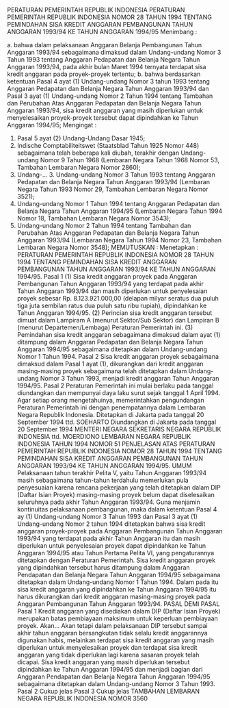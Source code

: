  PERATURAN PEMERINTAH REPUBLIK INDONESIA PERATURAN PEMERINTAH REPUBLIK INDONESIA NOMOR 28 TAHUN 1994 TENTANG PEMINDAHAN SISA KREDIT ANGGARAN PEMBANGUNAN TAHUN ANGGARAN 1993/94 KE TAHUN ANGGARAN 1994/95
Menimbang :

a. bahwa dalam pelaksanaan Anggaran Belanja Pembangunan Tahun Anggaran 1993/94 sebagaimana dimaksud dalam Undang-undang Nomor 3 Tahun 1993 tentang Anggaran Pedapatan dan Belanja Negara Tahun Anggaran 1993/94, pada akhir bulan Maret 1994 ternyata terdapat sisa kredit anggaran pada proyek-proyek tertentu;
b. bahwa berdasarkan ketentuan Pasal 4 ayat (1) Undang-undang Nomor 3 tahun 1993 tentang Anggaran Pedapatan dan Belanja Negara Tahun Anggaran 1993/94 dan Pasal 3 ayat (1) Undang-undang Nomor 2 Tahun 1994 tentang Tambahan dan Perubahan Atas Anggaran Pedapatan dan Belanja Negara Tahun Anggaran 1993/94, sisa kredit anggaran yang masih diperlukan untuk menyelesaikan proyek-proyek tersebut dapat dipindahkan ke Tahun Anggaran 1994/95;
Mengingat :

1. Pasal 5 ayat (2) Undang-Undang Dasar 1945;
2. Indische Comptabiliteitswet (Staatsblad Tahun 1925 Nomor 448) sebagaimana telah beberapa kali diubah, terakhir dengan Undang-undang Nomor 9 Tahun 1968 (Lembaran Negara Tahun 1968 Nomor 53, Tambahan Lembaran Negara Nomor 2860);
3. Undang-… 3. Undang-undang Nomor 3 Tahun 1993 tentang Anggaran Pedapatan dan Belanja Negara Tahun Anggaran 1993/94 (Lembaran Negara Tahun 1993 Nomor 29, Tambahan Lembaran Negara Nomor 3521);
4. Undang-undang Nomor 1 Tahun 1994 tentang Anggaran Pedapatan dan Belanja Negara Tahun Anggaran 1994/95 (Lembaran Negara Tahun 1994 Nomor 18, Tambahan Lembaran Negara Nomor 3543);
5. Undang-undang Nomor 2 Tahun 1994 tentang Tambahan dan Perubahan Atas Anggaran Pedapatan dan Belanja Negara Tahun Anggaran 1993/94 (Lembaran Negara Tahun 1994 Nomor 23, Tambahan Lembaran Negara Nomor 3548);
MEMUTUSKAN :
 Menetapkan : PERATURAN PEMERINTAH REPUBLIK INDONESIA NOMOR 28 TAHUN 1994 TENTANG PEMINDAHAN SISA KREDIT ANGGARAN PEMBANGUNAN TAHUN ANGGARAN 1993/94 KE TAHUN ANGGARAN 1994/95.
Pasal 1
(1) Sisa kredit anggaran proyek pada Anggaran Pembangunan Tahun Anggaran 1993/94 yang terdapat pada akhir Tahun Anggaran 1993/94 dan masih diperlukan untuk penyelesaian proyek sebesar Rp. 8.123.921.000,00 (delapan milyar seratus dua puluh tiga juta sembilan ratus dua puluh satu ribu rupiah), dipindahkan ke Tahun Anggaran 1994/95.
(2) Perincian sisa kredit anggaran tersebut dimuat dalam Lampiram A (menurut Sektor/Sub Sektor) dan Lampiran B (menurut Departemen/Lembaga) Peraturan Pemerintah ini.
(3) Pemindahan sisa kredit anggaran sebagaimana dimaksud dalam ayat (1) ditampung dalam Anggaran Pedapatan dan Belanja Negara Tahun Anggaran 1994/95 sebagaimana ditetapkan dalam Undang-undang Nomor 1 Tahun 1994.
Pasal 2
Sisa kredit anggaran proyek sebagaimana dimaksud dalam Pasal 1 ayat (1), dikurangkan dari kredit anggaran masing-masing proyek sebagaimana telah ditetapkan dalam Undang-undang Nomor 3 Tahun 1993, menjadi kredit anggaran Tahun Anggaran 1994/95.
Pasal 2
Peraturan Pemerintah ini mulai berlaku pada tanggal diundangkan dan mempunyai daya laku surut sejak tanggal 1 April 1994.
Agar setiap orang mengetahuinya, memerintahkan pengundangan Peraturan Pemerintah ini dengan penempatannya dalam Lembaran Negara Republik Indonesia. Ditetapkan di Jakarta pada tanggal 20 September 1994 ttd. SOEHARTO Diundangkan di Jakarta pada tanggal 20 September 1994 MENTERI NEGARA SEKRETARIS NEGARA REPUBLIK INDONESIA ttd. MOERDIONO LEMBARAN NEGARA REPUBLIK INDONESIA TAHUN 1994 NOMOR 51 PENJELASAN ATAS PERATURAN PEMERINTAH REPUBLIK INDONESIA NOMOR 28 TAHUN 1994 TENTANG PEMINDAHAN SISA KREDIT ANGGARAN PEMBANGUNAN TAHUN ANGGARAN 1993/94 KE TAHUN ANGGARAN 1994/95. UMUM Pelaksanaan tahun terakhir Pelita V, yaitu Tahun Anggaran 1993/94 masih sebagaimana tahun-tahun terdahulu memerlukan pula penyesuaian karena rencana pekerjaan yang telah ditetapkan dalam DIP (Daftar Isian Proyek) masing-masing proyek belum dapat diselesaikan seluruhnya pada akhir Tahun Anggaran 1993/94. Guna menjamin kontinuitas pelaksanaan pembangunan, maka dalam ketentuan Pasal 4 ay (1) Undang-undang Nomor 3 Tahun 1993 dan Pasal 3 ayat (1) Undang-undang Nomor 2 tahun 1994 ditetapkan bahwa sisa kredit anggaran proyek-proyek pada Anggaran Pembangunan Tahun Anggaran 1993/94 yang terdapat pada akhir Tahun Anggaran itu dan masih diperlukan untuk penyelesaian proyek dapat dipindahkan ke Tahun Anggaran 1994/95 atau Tahun Pertama Pelita VI, yang pengaturannya ditetapkan dengan Peraturan Pemerintah. Sisa kredit anggaran proyek yang dipindahkan tersebut harus ditampung dalam Anggaran Pendapatan dan Belanja Negara Tahun Anggaran 1994/95 sebagaimana ditetapkan dalam Undang-undang Nomor 1 Tahun 1994. Dalam pada itu sisa kredit anggaran yang dipindahkan ke Tahun Anggaran 1994/95 itu harus dikurangkan dari kredit anggaran masing-masing proyek pada Anggaran Pembangunan Tahun Anggaran 1993/94. PASAL DEMI PASAL
Pasal 1
Kredit anggaran yang disediakan dalam DIP (Daftar Isian Proyek) merupakan batas pembiayaan maksimum untuk keperluan pembiayaan proyek. Akan… Akan tetapi dalam pelaksanaan DIP tersebut sampai akhir tahun anggaran bersangkutan tidak selalu kredit anggarannya digunakan habis, melainkan terdapat sisa kredit anggaran yang masih diperlukan untuk menyelesaikan proyek dan terdapat sisa kredit anggaran yang tidak diperlukan lagi karena sasaran proyek telah dicapai. Sisa kredit anggaran yang masih diperlukan tersebut dipindahkan ke Tahun Anggaran 1994/95 dan menjadi bagian dari Anggaran Pendapatan dan Belanja Negara Tahun Anggaran 1994/95 sebagaimana ditetapkan dalam Undang-undang Nomor 3 Tahun 1993.
Pasal 2
Cukup jelas
Pasal 3
Cukup jelas TAMBAHAN LEMBARAN NEGARA REPUBLIK INDONESIA NOMOR 3560